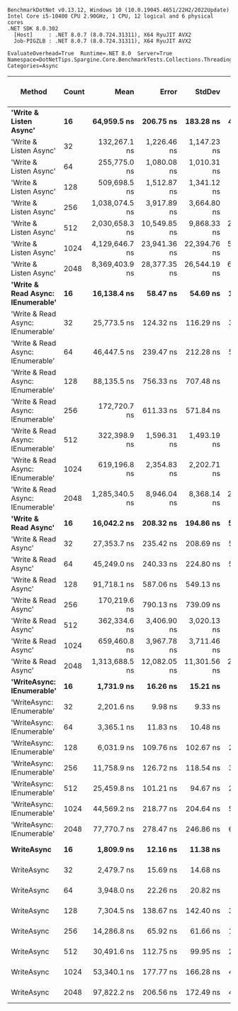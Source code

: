 ```

BenchmarkDotNet v0.13.12, Windows 10 (10.0.19045.4651/22H2/2022Update)
Intel Core i5-10400 CPU 2.90GHz, 1 CPU, 12 logical and 6 physical cores
.NET SDK 8.0.302
  [Host]     : .NET 8.0.7 (8.0.724.31311), X64 RyuJIT AVX2
  Job-PIGZLB : .NET 8.0.7 (8.0.724.31311), X64 RyuJIT AVX2

EvaluateOverhead=True  Runtime=.NET 8.0  Server=True  
Namespace=DotNetTips.Spargine.Core.BenchmarkTests.Collections.Threading  Categories=Async  

```
| Method                            | Count | Mean           | Error        | StdDev       | StdErr      | Min            | Q1             | Median         | Q3             | Max            | Op/s      | CI99.9% Margin | Iterations | Kurtosis | MValue | Skewness | Rank | LogicalGroup | Baseline | Exceptions | Gen0   | Code Size | Completed Work Items | Lock Contentions | Allocated |
|---------------------------------- |------ |---------------:|-------------:|-------------:|------------:|---------------:|---------------:|---------------:|---------------:|---------------:|----------:|---------------:|-----------:|---------:|-------:|---------:|-----:|------------- |--------- |-----------:|-------:|----------:|---------------------:|-----------------:|----------:|
| **&#39;Write &amp; Listen Async&#39;**            | **16**    |    **64,959.5 ns** |    **206.75 ns** |    **183.28 ns** |    **48.98 ns** |    **64,606.7 ns** |    **64,882.8 ns** |    **65,008.0 ns** |    **65,055.8 ns** |    **65,299.1 ns** |  **15,394.2** |     **206.754 ns** |      **14.00** |    **2.746** |  **2.000** |  **-0.4861** |   **19** | *****            | **No**       |          **-** |      **-** |   **2,786 B** |                    **-** |                **-** |   **4.09 KB** |
| &#39;Write &amp; Listen Async&#39;            | 32    |   132,267.1 ns |  1,226.46 ns |  1,147.23 ns |   296.21 ns |   130,995.4 ns |   131,468.9 ns |   131,822.8 ns |   132,957.4 ns |   134,552.1 ns |   7,560.5 |   1,226.455 ns |      15.00 |    2.303 |  2.000 |   0.8088 |   24 | *            | No       |          - |      - |   2,780 B |                    - |                - |   5.96 KB |
| &#39;Write &amp; Listen Async&#39;            | 64    |   255,775.0 ns |  1,080.08 ns |  1,010.31 ns |   260.86 ns |   253,930.4 ns |   255,192.5 ns |   255,489.2 ns |   256,408.2 ns |   258,038.4 ns |   3,909.7 |   1,080.082 ns |      15.00 |    2.676 |  2.000 |   0.3319 |   27 | *            | No       |          - |      - |   2,780 B |                    - |                - |  11.25 KB |
| &#39;Write &amp; Listen Async&#39;            | 128   |   509,698.5 ns |  1,512.87 ns |  1,341.12 ns |   358.43 ns |   507,418.2 ns |   509,147.9 ns |   509,718.6 ns |   509,944.8 ns |   512,113.5 ns |   1,961.9 |   1,512.872 ns |      14.00 |    2.335 |  2.000 |   0.1543 |   30 | *            | No       |          - |      - |   2,780 B |                    - |                - |  21.51 KB |
| &#39;Write &amp; Listen Async&#39;            | 256   | 1,038,074.5 ns |  3,917.89 ns |  3,664.80 ns |   946.25 ns | 1,031,240.1 ns | 1,036,386.9 ns | 1,037,407.1 ns | 1,040,462.6 ns | 1,043,944.6 ns |     963.3 |   3,917.890 ns |      15.00 |    2.061 |  2.000 |   0.0860 |   33 | *            | No       |          - |      - |   2,774 B |                    - |                - |  41.75 KB |
| &#39;Write &amp; Listen Async&#39;            | 512   | 2,030,658.3 ns | 10,549.85 ns |  9,868.33 ns | 2,547.99 ns | 2,012,515.8 ns | 2,025,023.4 ns | 2,029,841.2 ns | 2,034,763.1 ns | 2,049,133.0 ns |     492.5 |  10,549.848 ns |      15.00 |    2.250 |  2.000 |   0.3176 |   36 | *            | No       |          - |      - |   2,807 B |                    - |                - |  81.69 KB |
| &#39;Write &amp; Listen Async&#39;            | 1024  | 4,129,646.7 ns | 23,941.36 ns | 22,394.76 ns | 5,782.30 ns | 4,087,028.5 ns | 4,115,932.8 ns | 4,135,318.4 ns | 4,143,720.7 ns | 4,168,781.6 ns |     242.2 |  23,941.358 ns |      15.00 |    2.165 |  2.000 |  -0.3437 |   37 | *            | No       |          - |      - |   2,778 B |                    - |                - | 162.19 KB |
| &#39;Write &amp; Listen Async&#39;            | 2048  | 8,369,403.9 ns | 28,377.35 ns | 26,544.19 ns | 6,853.68 ns | 8,333,304.7 ns | 8,351,257.8 ns | 8,363,570.3 ns | 8,388,898.4 ns | 8,413,960.9 ns |     119.5 |  28,377.354 ns |      15.00 |    1.595 |  2.000 |   0.1925 |   38 | *            | No       |          - |      - |   2,807 B |                    - |                - |  321.9 KB |
| **&#39;Write &amp; Read Async: IEnumerable&#39;** | **16**    |    **16,138.4 ns** |     **58.47 ns** |     **54.69 ns** |    **14.12 ns** |    **16,023.6 ns** |    **16,096.2 ns** |    **16,146.8 ns** |    **16,174.9 ns** |    **16,218.4 ns** |  **61,964.1** |      **58.471 ns** |      **15.00** |    **2.145** |  **2.000** |  **-0.4978** |   **11** | *****            | **No**       |          **-** | **0.0610** |     **516 B** |              **16.2790** |           **0.0119** |   **7.06 KB** |
| &#39;Write &amp; Read Async: IEnumerable&#39; | 32    |    25,773.5 ns |    124.32 ns |    116.29 ns |    30.03 ns |    25,612.9 ns |    25,679.6 ns |    25,759.0 ns |    25,879.9 ns |    25,946.3 ns |  38,799.6 |     124.324 ns |      15.00 |    1.416 |  2.000 |   0.0851 |   12 | *            | No       |          - | 0.1221 |     516 B |              32.5253 |           0.0001 |  12.56 KB |
| &#39;Write &amp; Read Async: IEnumerable&#39; | 64    |    46,447.5 ns |    239.47 ns |    212.28 ns |    56.73 ns |    46,196.8 ns |    46,288.3 ns |    46,370.8 ns |    46,587.4 ns |    46,865.2 ns |  21,529.7 |     239.466 ns |      14.00 |    2.072 |  2.000 |   0.7253 |   17 | *            | No       |          - | 0.2441 |     516 B |              65.0255 |           0.0002 |  24.78 KB |
| &#39;Write &amp; Read Async: IEnumerable&#39; | 128   |    88,135.5 ns |    756.33 ns |    707.48 ns |   182.67 ns |    86,800.4 ns |    87,890.4 ns |    88,191.4 ns |    88,584.3 ns |    89,500.3 ns |  11,346.2 |     756.334 ns |      15.00 |    2.462 |  2.000 |  -0.1857 |   21 | *            | No       |          - | 0.4883 |     516 B |             129.7687 |           0.0002 |  48.95 KB |
| &#39;Write &amp; Read Async: IEnumerable&#39; | 256   |   172,720.7 ns |    611.33 ns |    571.84 ns |   147.65 ns |   171,474.2 ns |   172,287.5 ns |   172,847.0 ns |   173,153.2 ns |   173,460.5 ns |   5,789.7 |     611.332 ns |      15.00 |    2.106 |  2.000 |  -0.5673 |   26 | *            | No       |          - | 0.9766 |     516 B |             259.5044 |           0.0005 |  97.06 KB |
| &#39;Write &amp; Read Async: IEnumerable&#39; | 512   |   322,398.9 ns |  1,596.31 ns |  1,493.19 ns |   385.54 ns |   319,861.3 ns |   321,271.9 ns |   322,388.5 ns |   323,300.1 ns |   325,401.2 ns |   3,101.7 |   1,596.314 ns |      15.00 |    2.101 |  2.000 |   0.1882 |   28 | *            | No       |          - | 1.9531 |     516 B |             519.5376 |                - | 193.24 KB |
| &#39;Write &amp; Read Async: IEnumerable&#39; | 1024  |   619,196.8 ns |  2,354.83 ns |  2,202.71 ns |   568.74 ns |   613,930.1 ns |   618,618.7 ns |   619,175.7 ns |   620,619.4 ns |   622,895.4 ns |   1,615.0 |   2,354.833 ns |      15.00 |    3.112 |  2.000 |  -0.6947 |   31 | *            | No       |          - | 3.9063 |     516 B |            1039.9541 |                - | 385.33 KB |
| &#39;Write &amp; Read Async: IEnumerable&#39; | 2048  | 1,285,340.5 ns |  8,946.04 ns |  8,368.14 ns | 2,160.64 ns | 1,271,886.5 ns | 1,279,779.9 ns | 1,284,169.9 ns | 1,291,757.9 ns | 1,298,856.8 ns |     778.0 |   8,946.045 ns |      15.00 |    1.727 |  2.000 |   0.2283 |   34 | *            | No       |          - | 7.8125 |     516 B |            2081.6895 |                - | 769.41 KB |
| **&#39;Write &amp; Read Async&#39;**              | **16**    |    **16,042.2 ns** |    **208.32 ns** |    **194.86 ns** |    **50.31 ns** |    **15,633.9 ns** |    **15,897.9 ns** |    **16,131.8 ns** |    **16,181.9 ns** |    **16,302.2 ns** |  **62,335.7** |     **208.322 ns** |      **15.00** |    **1.981** |  **2.000** |  **-0.4891** |   **11** | *****            | **No**       |          **-** | **0.0610** |     **517 B** |              **16.2816** |           **0.0151** |   **7.02 KB** |
| &#39;Write &amp; Read Async&#39;              | 32    |    27,353.7 ns |    235.42 ns |    208.69 ns |    55.78 ns |    26,983.4 ns |    27,241.0 ns |    27,383.1 ns |    27,492.1 ns |    27,721.9 ns |  36,558.1 |     235.421 ns |      14.00 |    2.178 |  2.000 |  -0.2651 |   13 | *            | No       |          - | 0.1221 |     517 B |              32.5056 |           0.0004 |  12.52 KB |
| &#39;Write &amp; Read Async&#39;              | 64    |    45,249.0 ns |    240.33 ns |    224.80 ns |    58.04 ns |    44,783.7 ns |    45,153.0 ns |    45,268.4 ns |    45,366.4 ns |    45,597.9 ns |  22,099.9 |     240.328 ns |      15.00 |    2.286 |  2.000 |  -0.1926 |   16 | *            | No       |          - | 0.2441 |     517 B |              64.9484 |           0.0003 |  24.75 KB |
| &#39;Write &amp; Read Async&#39;              | 128   |    91,718.1 ns |    587.06 ns |    549.13 ns |   141.79 ns |    90,769.0 ns |    91,308.7 ns |    91,786.5 ns |    92,139.1 ns |    92,612.9 ns |  10,903.0 |     587.058 ns |      15.00 |    1.717 |  2.000 |  -0.1469 |   22 | *            | No       |          - | 0.4883 |     517 B |             129.6392 |           0.0001 |  48.88 KB |
| &#39;Write &amp; Read Async&#39;              | 256   |   170,219.6 ns |    790.13 ns |    739.09 ns |   190.83 ns |   168,804.7 ns |   169,786.2 ns |   170,169.6 ns |   171,007.0 ns |   171,169.5 ns |   5,874.8 |     790.130 ns |      15.00 |    1.807 |  2.000 |  -0.1524 |   25 | *            | No       |          - | 0.9766 |     517 B |             258.9800 |                - |  97.08 KB |
| &#39;Write &amp; Read Async&#39;              | 512   |   362,334.6 ns |  3,406.90 ns |  3,020.13 ns |   807.16 ns |   357,952.4 ns |   360,274.9 ns |   361,670.4 ns |   365,107.0 ns |   367,345.2 ns |   2,759.9 |   3,406.900 ns |      14.00 |    1.621 |  2.000 |   0.3592 |   29 | *            | No       |          - | 1.9531 |     517 B |             519.9492 |                - | 193.17 KB |
| &#39;Write &amp; Read Async&#39;              | 1024  |   659,460.8 ns |  3,967.78 ns |  3,711.46 ns |   958.30 ns |   653,136.3 ns |   657,565.2 ns |   659,958.1 ns |   661,233.9 ns |   666,619.6 ns |   1,516.4 |   3,967.777 ns |      15.00 |    2.266 |  2.000 |  -0.0154 |   32 | *            | No       |          - | 3.9063 |     517 B |            1039.8877 |           0.0010 |  385.4 KB |
| &#39;Write &amp; Read Async&#39;              | 2048  | 1,313,688.5 ns | 12,082.05 ns | 11,301.56 ns | 2,918.05 ns | 1,300,113.0 ns | 1,305,995.1 ns | 1,310,264.7 ns | 1,324,716.0 ns | 1,332,452.8 ns |     761.2 |  12,082.050 ns |      15.00 |    1.525 |  2.000 |   0.4569 |   35 | *            | No       |          - | 7.8125 |     517 B |            2086.5078 |                - | 769.06 KB |
| **&#39;WriteAsync: IEnumerable&#39;**         | **16**    |     **1,731.9 ns** |     **16.26 ns** |     **15.21 ns** |     **3.93 ns** |     **1,698.8 ns** |     **1,723.1 ns** |     **1,728.1 ns** |     **1,739.8 ns** |     **1,758.0 ns** | **577,395.3** |      **16.264 ns** |      **15.00** |    **2.498** |  **2.000** |  **-0.1986** |    **1** | *****            | **No**       |          **-** | **0.0191** |     **510 B** |               **1.0291** |           **0.0000** |   **1.77 KB** |
| &#39;WriteAsync: IEnumerable&#39;         | 32    |     2,201.6 ns |      9.98 ns |      9.33 ns |     2.41 ns |     2,190.3 ns |     2,194.1 ns |     2,196.4 ns |     2,209.4 ns |     2,218.7 ns | 454,214.3 |       9.978 ns |      15.00 |    1.588 |  2.000 |   0.4774 |    3 | *            | No       |          - | 0.0191 |     510 B |               1.0286 |           0.0000 |   1.77 KB |
| &#39;WriteAsync: IEnumerable&#39;         | 64    |     3,365.1 ns |     11.83 ns |     10.48 ns |     2.80 ns |     3,351.3 ns |     3,356.0 ns |     3,367.5 ns |     3,371.2 ns |     3,387.8 ns | 297,165.6 |      11.826 ns |      14.00 |    2.176 |  2.000 |   0.3809 |    5 | *            | No       |          - | 0.0305 |     510 B |               1.0280 |           0.0000 |   3.02 KB |
| &#39;WriteAsync: IEnumerable&#39;         | 128   |     6,031.9 ns |    109.76 ns |    102.67 ns |    26.51 ns |     5,895.2 ns |     5,964.9 ns |     6,020.4 ns |     6,096.2 ns |     6,191.7 ns | 165,786.1 |     109.759 ns |      15.00 |    1.672 |  2.000 |   0.2796 |    7 | *            | No       |          - | 0.0534 |     510 B |               1.0208 |           0.0000 |   5.27 KB |
| &#39;WriteAsync: IEnumerable&#39;         | 256   |    11,758.9 ns |    126.72 ns |    118.54 ns |    30.61 ns |    11,575.4 ns |    11,648.8 ns |    11,763.6 ns |    11,861.6 ns |    11,927.6 ns |  85,041.6 |     126.722 ns |      15.00 |    1.356 |  2.000 |   0.0402 |    9 | *            | No       |          - | 0.1068 |     510 B |               1.0028 |           0.0001 |   9.52 KB |
| &#39;WriteAsync: IEnumerable&#39;         | 512   |    25,459.8 ns |    101.21 ns |     94.67 ns |    24.44 ns |    25,273.0 ns |    25,401.5 ns |    25,440.8 ns |    25,528.6 ns |    25,598.0 ns |  39,277.6 |     101.209 ns |      15.00 |    2.021 |  2.000 |  -0.1250 |   12 | *            | No       |          - | 0.1831 |     510 B |               1.0002 |           0.0000 |  17.77 KB |
| &#39;WriteAsync: IEnumerable&#39;         | 1024  |    44,569.2 ns |    218.77 ns |    204.64 ns |    52.84 ns |    44,281.0 ns |    44,389.7 ns |    44,547.3 ns |    44,760.7 ns |    44,888.9 ns |  22,437.0 |     218.772 ns |      15.00 |    1.458 |  2.000 |   0.2008 |   15 | *            | No       |          - | 0.3662 |     510 B |               1.0004 |           0.0001 |  34.02 KB |
| &#39;WriteAsync: IEnumerable&#39;         | 2048  |    77,770.7 ns |    278.47 ns |    246.86 ns |    65.98 ns |    77,346.7 ns |    77,626.8 ns |    77,751.1 ns |    77,941.3 ns |    78,219.7 ns |  12,858.3 |     278.472 ns |      14.00 |    1.878 |  2.000 |   0.1025 |   20 | *            | No       |          - | 0.7324 |     510 B |               1.0001 |           0.0001 |  66.27 KB |
| **WriteAsync**                        | **16**    |     **1,809.9 ns** |     **12.16 ns** |     **11.38 ns** |     **2.94 ns** |     **1,789.1 ns** |     **1,803.3 ns** |     **1,811.1 ns** |     **1,817.2 ns** |     **1,828.1 ns** | **552,515.0** |      **12.164 ns** |      **15.00** |    **1.923** |  **2.000** |  **-0.0418** |    **2** | *****            | **No**       |          **-** | **0.0191** |     **511 B** |               **1.0302** |           **0.0000** |   **1.73 KB** |
| WriteAsync                        | 32    |     2,479.7 ns |     15.69 ns |     14.68 ns |     3.79 ns |     2,456.0 ns |     2,467.8 ns |     2,477.0 ns |     2,493.2 ns |     2,501.9 ns | 403,269.5 |      15.691 ns |      15.00 |    1.526 |  2.000 |   0.0011 |    4 | *            | No       |          - | 0.0191 |     511 B |               1.0305 |                - |   1.73 KB |
| WriteAsync                        | 64    |     3,948.0 ns |     22.26 ns |     20.82 ns |     5.38 ns |     3,909.7 ns |     3,932.3 ns |     3,947.2 ns |     3,962.1 ns |     3,989.4 ns | 253,292.7 |      22.262 ns |      15.00 |    2.174 |  2.000 |   0.0864 |    6 | *            | No       |          - | 0.0305 |     511 B |               1.0279 |                - |   2.98 KB |
| WriteAsync                        | 128   |     7,304.5 ns |    138.67 ns |    142.40 ns |    34.54 ns |     7,085.7 ns |     7,203.2 ns |     7,300.9 ns |     7,398.4 ns |     7,603.3 ns | 136,902.1 |     138.668 ns |      17.00 |    2.265 |  2.000 |   0.3539 |    8 | *            | No       |          - | 0.0534 |     511 B |               1.0248 |           0.0000 |   5.23 KB |
| WriteAsync                        | 256   |    14,286.8 ns |     65.92 ns |     61.66 ns |    15.92 ns |    14,190.7 ns |    14,252.9 ns |    14,286.1 ns |    14,317.6 ns |    14,399.9 ns |  69,994.8 |      65.916 ns |      15.00 |    2.017 |  2.000 |   0.0926 |   10 | *            | No       |          - | 0.0916 |     511 B |               1.0021 |           0.0001 |   9.48 KB |
| WriteAsync                        | 512   |    30,491.6 ns |    112.75 ns |     99.95 ns |    26.71 ns |    30,328.9 ns |    30,434.8 ns |    30,477.4 ns |    30,541.0 ns |    30,722.8 ns |  32,795.9 |     112.753 ns |      14.00 |    2.878 |  2.000 |   0.5132 |   14 | *            | No       |          - | 0.1831 |     511 B |               1.0000 |           0.0001 |  17.73 KB |
| WriteAsync                        | 1024  |    53,340.1 ns |    177.77 ns |    166.28 ns |    42.93 ns |    53,127.4 ns |    53,172.8 ns |    53,332.9 ns |    53,473.4 ns |    53,619.4 ns |  18,747.6 |     177.767 ns |      15.00 |    1.443 |  2.000 |   0.1680 |   18 | *            | No       |          - | 0.3662 |     511 B |               1.0003 |                - |  33.98 KB |
| WriteAsync                        | 2048  |    97,822.2 ns |    206.56 ns |    172.49 ns |    47.84 ns |    97,503.0 ns |    97,724.1 ns |    97,795.0 ns |    97,865.1 ns |    98,090.1 ns |  10,222.6 |     206.560 ns |      13.00 |    2.101 |  2.000 |   0.0940 |   23 | *            | No       |          - | 0.7324 |     511 B |               1.0000 |                - |  66.23 KB |

